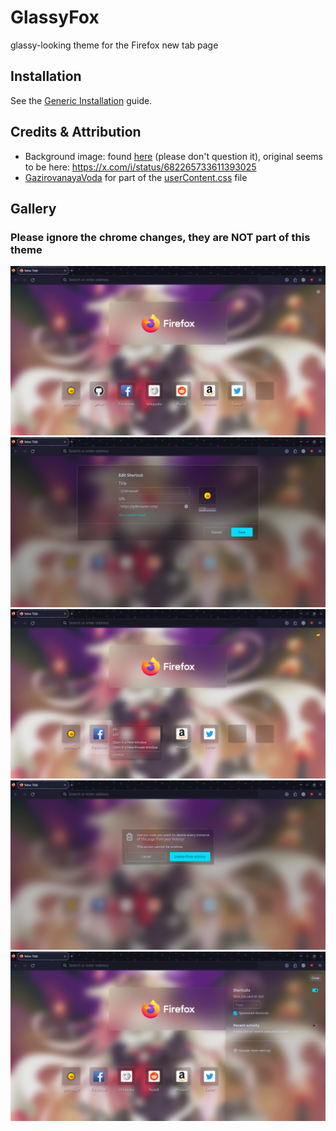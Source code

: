 # GlassyFox
glassy-looking theme for the Firefox new tab page

## Installation
See the [Generic Installation](https://github.com/FirefoxCSS-Store/FirefoxCSS-Store.github.io/blob/main/README.md#generic-installation) guide.

## Credits & Attribution
- Background image: found [here](https://cdn.nekos.life/wallpaper/4nUnmOeNXh8.png) (please don't question it), original seems to be here: https://x.com/i/status/682265733611393025
- [GazirovanayaVoda](github.com/GazirovanayaVoda) for part of the [userContent.css](https://github.com/GazirovanayaVoda/RoundFox/blob/main/userContent.css) file

## Gallery
### Please ignore the chrome changes, they are NOT part of this theme
<img src="/screenshots/main.png">
<img src="/screenshots/edit.png">
<img src="/screenshots/contextMenu.png">
<img src="/screenshots/overlay.png">
<img src="/screenshots/sidebar.png">
